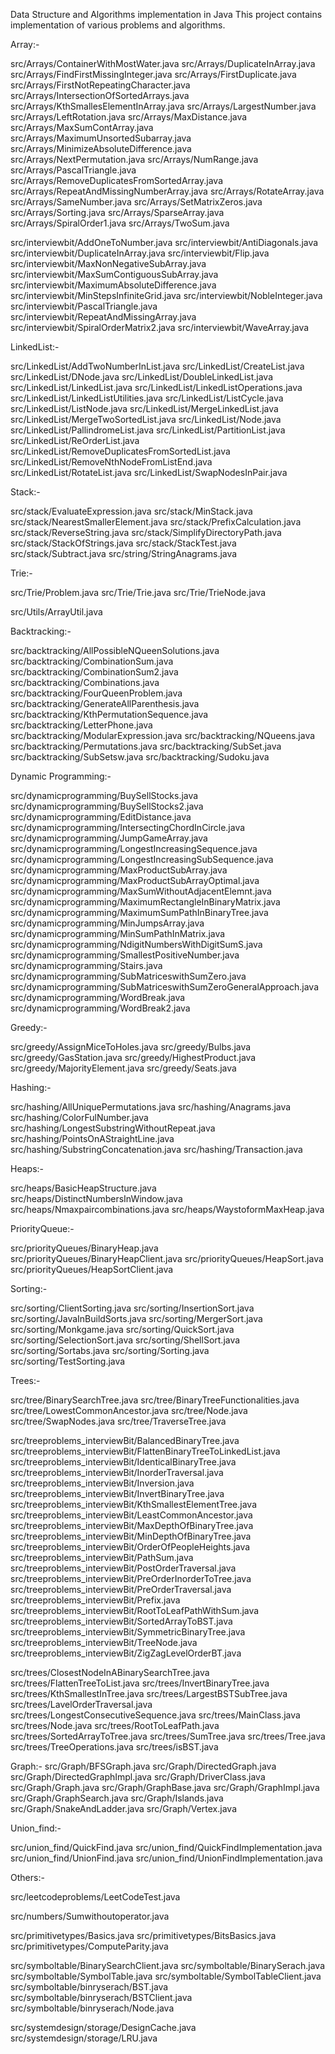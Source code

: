 Data Structure and Algorithms implementation in Java
This project contains implementation of various problems and algorithms.

Array:-

src/Arrays/ContainerWithMostWater.java src/Arrays/DuplicateInArray.java src/Arrays/FindFirstMissingInteger.java src/Arrays/FirstDuplicate.java src/Arrays/FirstNotRepeatingCharacter.java src/Arrays/IntersectionOfSortedArrays.java src/Arrays/KthSmallesElementInArray.java src/Arrays/LargestNumber.java src/Arrays/LeftRotation.java src/Arrays/MaxDistance.java src/Arrays/MaxSumContArray.java src/Arrays/MaximumUnsortedSubarray.java src/Arrays/MinimizeAbsoluteDifference.java src/Arrays/NextPermutation.java src/Arrays/NumRange.java src/Arrays/PascalTriangle.java src/Arrays/RemoveDuplicatesFromSortedArray.java src/Arrays/RepeatAndMissingNumberArray.java src/Arrays/RotateArray.java src/Arrays/SameNumber.java src/Arrays/SetMatrixZeros.java src/Arrays/Sorting.java src/Arrays/SparseArray.java src/Arrays/SpiralOrder1.java src/Arrays/TwoSum.java

src/interviewbit/AddOneToNumber.java src/interviewbit/AntiDiagonals.java src/interviewbit/DuplicateInArray.java src/interviewbit/Flip.java src/interviewbit/MaxNonNegativeSubArray.java src/interviewbit/MaxSumContiguousSubArray.java src/interviewbit/MaximumAbsoluteDifference.java src/interviewbit/MinStepsInfiniteGrid.java src/interviewbit/NobleInteger.java src/interviewbit/PascalTriangle.java src/interviewbit/RepeatAndMissingArray.java src/interviewbit/SpiralOrderMatrix2.java src/interviewbit/WaveArray.java

LinkedList:-

src/LinkedList/AddTwoNumberInList.java src/LinkedList/CreateList.java src/LinkedList/DNode.java src/LinkedList/DoubleLinkedList.java src/LinkedList/LinkedList.java src/LinkedList/LinkedListOperations.java src/LinkedList/LinkedListUtilities.java src/LinkedList/ListCycle.java src/LinkedList/ListNode.java src/LinkedList/MergeLinkedList.java src/LinkedList/MergeTwoSortedList.java src/LinkedList/Node.java src/LinkedList/PallindromeList.java src/LinkedList/PartitionList.java src/LinkedList/ReOrderList.java src/LinkedList/RemoveDuplicatesFromSortedList.java src/LinkedList/RemoveNthNodeFromListEnd.java src/LinkedList/RotateList.java src/LinkedList/SwapNodesInPair.java

Stack:-

src/stack/EvaluateExpression.java src/stack/MinStack.java src/stack/NearestSmallerElement.java src/stack/PrefixCalculation.java src/stack/ReverseString.java src/stack/SimplifyDirectoryPath.java src/stack/StackOfStrings.java src/stack/StackTest.java src/stack/Subtract.java src/string/StringAnagrams.java

Trie:-

src/Trie/Problem.java src/Trie/Trie.java src/Trie/TrieNode.java

src/Utils/ArrayUtil.java

Backtracking:-

src/backtracking/AllPossibleNQueenSolutions.java src/backtracking/CombinationSum.java src/backtracking/CombinationSum2.java src/backtracking/Combinations.java src/backtracking/FourQueenProblem.java src/backtracking/GenerateAllParenthesis.java src/backtracking/KthPermutationSequence.java src/backtracking/LetterPhone.java src/backtracking/ModularExpression.java src/backtracking/NQueens.java src/backtracking/Permutations.java src/backtracking/SubSet.java src/backtracking/SubSetsw.java src/backtracking/Sudoku.java

Dynamic Programming:-

src/dynamicprogramming/BuySellStocks.java src/dynamicprogramming/BuySellStocks2.java src/dynamicprogramming/EditDistance.java src/dynamicprogramming/IntersectingChordInCircle.java src/dynamicprogramming/JumpGameArray.java src/dynamicprogramming/LongestIncreasingSequence.java src/dynamicprogramming/LongestIncreasingSubSequence.java src/dynamicprogramming/MaxProductSubArray.java src/dynamicprogramming/MaxProductSubArrayOptimal.java src/dynamicprogramming/MaxSumWithoutAdjacentElemnt.java src/dynamicprogramming/MaximumRectangleInBinaryMatrix.java src/dynamicprogramming/MaximumSumPathInBinaryTree.java src/dynamicprogramming/MinJumpsArray.java src/dynamicprogramming/MinSumPathInMatrix.java src/dynamicprogramming/NdigitNumbersWithDigitSumS.java src/dynamicprogramming/SmallestPositiveNumber.java src/dynamicprogramming/Stairs.java src/dynamicprogramming/SubMatriceswithSumZero.java src/dynamicprogramming/SubMatriceswithSumZeroGeneralApproach.java src/dynamicprogramming/WordBreak.java src/dynamicprogramming/WordBreak2.java

Greedy:-

src/greedy/AssignMiceToHoles.java src/greedy/Bulbs.java src/greedy/GasStation.java src/greedy/HighestProduct.java src/greedy/MajorityElement.java src/greedy/Seats.java

Hashing:-

src/hashing/AllUniquePermutations.java src/hashing/Anagrams.java src/hashing/ColorFulNumber.java src/hashing/LongestSubstringWithoutRepeat.java src/hashing/PointsOnAStraightLine.java src/hashing/SubstringConcatenation.java src/hashing/Transaction.java

Heaps:-

src/heaps/BasicHeapStructure.java src/heaps/DistinctNumbersInWindow.java src/heaps/Nmaxpaircombinations.java src/heaps/WaystoformMaxHeap.java

PriorityQueue:-

src/priorityQueues/BinaryHeap.java src/priorityQueues/BinaryHeapClient.java src/priorityQueues/HeapSort.java src/priorityQueues/HeapSortClient.java

Sorting:-

src/sorting/ClientSorting.java src/sorting/InsertionSort.java src/sorting/JavaInBuildSorts.java src/sorting/MergerSort.java src/sorting/Monkgame.java src/sorting/QuickSort.java src/sorting/SelectionSort.java src/sorting/ShellSort.java src/sorting/Sortabs.java src/sorting/Sorting.java src/sorting/TestSorting.java

Trees:-

src/tree/BinarySearchTree.java src/tree/BinaryTreeFunctionalities.java src/tree/LowestCommonAncestor.java src/tree/Node.java src/tree/SwapNodes.java src/tree/TraverseTree.java

src/treeproblems_interviewBit/BalancedBinaryTree.java src/treeproblems_interviewBit/FlattenBinaryTreeToLinkedList.java src/treeproblems_interviewBit/IdenticalBinaryTree.java src/treeproblems_interviewBit/InorderTraversal.java src/treeproblems_interviewBit/Inversion.java src/treeproblems_interviewBit/InvertBinaryTree.java src/treeproblems_interviewBit/KthSmallestElementTree.java src/treeproblems_interviewBit/LeastCommonAncestor.java src/treeproblems_interviewBit/MaxDepthOfBinaryTree.java src/treeproblems_interviewBit/MinDepthOfBinaryTree.java src/treeproblems_interviewBit/OrderOfPeopleHeights.java src/treeproblems_interviewBit/PathSum.java src/treeproblems_interviewBit/PostOrderTraversal.java src/treeproblems_interviewBit/PreOrderInorderToTree.java src/treeproblems_interviewBit/PreOrderTraversal.java src/treeproblems_interviewBit/Prefix.java src/treeproblems_interviewBit/RootToLeafPathWithSum.java src/treeproblems_interviewBit/SortedArrayToBST.java src/treeproblems_interviewBit/SymmetricBinaryTree.java src/treeproblems_interviewBit/TreeNode.java src/treeproblems_interviewBit/ZigZagLevelOrderBT.java

src/trees/ClosestNodeInABinarySearchTree.java src/trees/FlattenTreeToList.java src/trees/InvertBinaryTree.java src/trees/KthSmallestInTree.java src/trees/LargestBSTSubTree.java src/trees/LavelOrderTraversal.java src/trees/LongestConsecutiveSequence.java src/trees/MainClass.java src/trees/Node.java src/trees/RootToLeafPath.java src/trees/SortedArrayToTree.java src/trees/SumTree.java src/trees/Tree.java src/trees/TreeOperations.java src/trees/isBST.java

Graph:- src/Graph/BFSGraph.java src/Graph/DirectedGraph.java src/Graph/DirectedGraphImpl.java src/Graph/DriverClass.java src/Graph/Graph.java src/Graph/GraphBase.java src/Graph/GraphImpl.java src/Graph/GraphSearch.java src/Graph/Islands.java src/Graph/SnakeAndLadder.java src/Graph/Vertex.java

Union_find:-

src/union_find/QuickFind.java src/union_find/QuickFindImplementation.java src/union_find/UnionFind.java src/union_find/UnionFindImplementation.java

Others:-

src/leetcodeproblems/LeetCodeTest.java

src/numbers/Sumwithoutoperator.java

src/primitivetypes/Basics.java src/primitivetypes/BitsBasics.java src/primitivetypes/ComputeParity.java

src/symboltable/BinarySearchClient.java src/symboltable/BinarySerach.java src/symboltable/SymbolTable.java src/symboltable/SymbolTableClient.java src/symboltable/binryserach/BST.java src/symboltable/binryserach/BSTClient.java src/symboltable/binryserach/Node.java

src/systemdesign/storage/DesignCache.java src/systemdesign/storage/LRU.java
